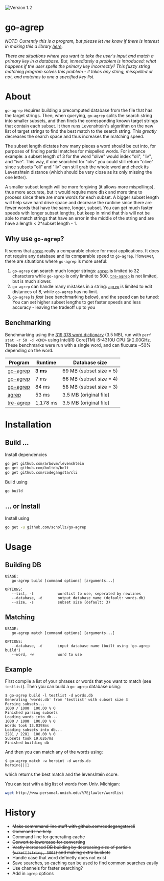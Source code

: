 ![Version 1.2](https://img.shields.io/badge/version-1.2-brightgreen.svg?version=flat-square)

# go-agrep

_NOTE: Currently this is a program, but please let me know if there is interest in making this a library [here](https://github.com/schollz/go-agrep/issues/4)._

<!-- ![Big Fuzz Mascot](http://ecx.images-amazon.com/images/I/417W-2NwzpL._SX355_.jpg)
 -->

_There are situations where you want to take the user's input and match a primary key in a database. But, immediately a problem is introduced: what happens if the user spells the primary key incorrectly? This fuzzy string matching program solves this problem - it takes any string, misspelled or not, and matches to one a specified key list._

# About

`go-agrep` requires building a precomputed database from the file that has the target strings. Then, when querying, `go-agrep` splits the search string into smaller subsets, and then finds the corresponding known target strings that contain each subset. It then runs Levenshtein's algorithm on the new list of target strings to find the best match to the search string. This _greatly_ decreases the search space and thus increases the matching speed.

The subset length dictates how many pieces a word should be cut into, for purposes of finding partial matches for mispelled words. For instance example: a subset length of 3 for the word "olive" would index "oli", "liv", and "ive". This way, if one searched for "oliv" you could still return "olive" since subsets "oli" and "liv" can still grab the whole word and check its Levenshtein distance (which should be very close as its only missing the one letter).

A smaller subset length will be more forgiving (it allows more mispellings), thus more accurate, but it would require more disk and more time to process since there are more words for each subset. A bigger subset length will help save hard drive space and decrease the runtime since there are fewer words that have the same, longer, subset. You can get much faster speeds with longer subset lengths, but keep in mind that this will not be able to match strings that have an error in the middle of the string and are have a length < 2*subset length - 1.

## Why use `go-agrep`?
It seems that [`agrep`](https://github.com/Wikinaut/agrep)  really a comparable choice for most applications. It does not require any database and its comparable speed to `go-agrep`. However, there are situations where `go-agrep` is more useful:

1. `go-agrep` can search much longer strings: [`agrep`](https://github.com/Wikinaut/agrep)  is limited to 32 characters while `go-agrep` is only limited to 500. [`tre-agrep`](http://laurikari.net/tre/download/)  is not limited, but is much slower.
2. `go-agrep` can handle many mistakes in a string: [`agrep`](https://github.com/Wikinaut/agrep)  is limited to edit distances of 8, while `go-agrep` has no limit.
3. `go-agrep` is *fast* (see benchmarking below), and the speed can be tuned: You can set higher subset lengths to get faster speeds and less accuracy - leaving the tradeoff up to you

## Benchmarking
Benchmarking using the [319,378 word dictionary](http://www.md5this.com/tools/wordlists.html) (3.5 MB), run with `perf stat -r 50 -d <CMD>` using Intel(R) Core(TM) i5-4310U CPU @ 2.00GHz. These benchmarks were run with a single word, and can flucuate ~50% depending on the word.

Program                                             | Runtime  | Database size
--------------------------------------------------- | -------- | -----------------------
[go-agrep](https://github.com/schollz/go-agrep/tree/master) | **3 ms**     | 69 MB (subset size = 5)
[go-agrep](https://github.com/schollz/go-agrep/tree/master) | 7 ms     | 66 MB (subset size = 4)
[go-agrep](https://github.com/schollz/go-agrep/tree/master) | 84 ms    | 58 MB (subset size = 3)
[agrep](https://github.com/Wikinaut/agrep)          | 53 ms    | 3.5 MB (original file)
[tre-agrep](http://laurikari.net/tre/download/)     | 1,178 ms | 3.5 MB (original file)



# Installation

## Build ...
Install dependencies

```bash
go get github.com/arbovm/levenshtein
go get github.com/boltdb/bolt
go get github.com/codegangsta/cli
```

Build using

```bash
go build
```

## ... or Install
Install using

```bash
go get -u github.com/schollz/go-agrep
```

# Usage

## Building DB

```
USAGE:
   go-agrep build [command options] [arguments...]

OPTIONS:
   --list, -l           wordlist to use, seperated by newlines
   --database, -d       output database name (default: words.db)
   --size, -s           subset size (default: 3)
```

## Matching

```
USAGE:
   go-agrep match [command options] [arguments...]

OPTIONS:
   --database, -d       input database name (built using 'go-agrep build')
   --word, -w           word to use
```

## Example
First compile a list of your phrases or words that you want to match (see `testlist`). Then you can build a `go-agrep` database using:

```
$ go-agrep build -l testlist -d words.db
Generating 'words.db' from 'testlist' with subset size 3
Parsing subsets...
1000 / 1000  100.00 % 0
Finished parsing subsets
Loading words into db...
1000 / 1000  100.00 % 0
Words took 13.0398ms
Loading subsets into db...
2281 / 2281  100.00 % 0
Subsets took 19.0267ms
Finished building db
```

And then you can match any of the words using:

```
$ go-agrep match -w heroint -d words.db
heroine|||1
```

which returns the best match and the levenshtein score.

You can test with a big list of words from Univ. Michigan:

```bash
wget http://www-personal.umich.edu/%7Ejlawler/wordlist
```

# History
- ~~Make commmand line stuff with github.com/codegangsta/cli~~
- ~~Command line help~~
- ~~Command line for generating cache~~
- ~~Convert to lowercase for converting~~
- ~~Vastly increased DB building by decreasing size of partials (`make([]string, 500)`) and making extra buckets~~
- Handle case that word definetly does not exist
- Save searches, so caching can be used to find common searches easily
- Use channels for faster searching?
- Add in `agrep` options
